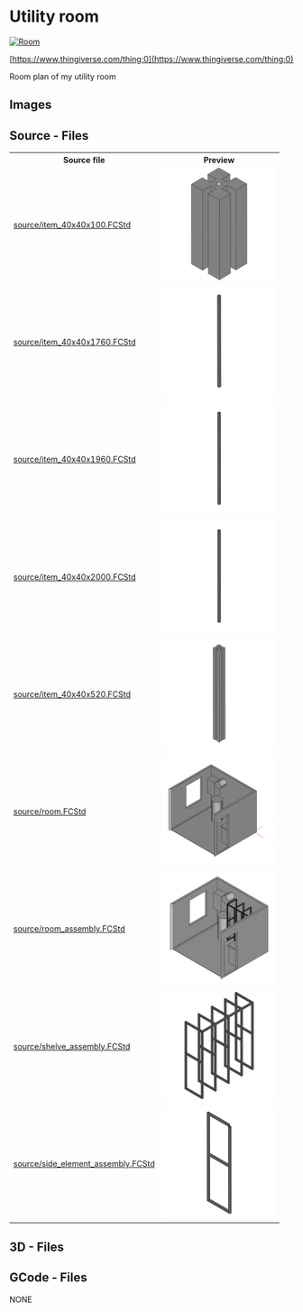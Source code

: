 # Utility room
[![Room](https://img.shields.io/badge/Room-024c73)](https://www.thingiverse.com/tag:Room)

[https://www.thingiverse.com/thing:0](https://www.thingiverse.com/thing:0)



Room plan of my utility room

## Images

## Source - Files

<table>
  <tr>
    <th>Source file</th>
    <th>Preview</th>
  </tr>
  <tr>
    <td>
        <a href="source/item_40x40x100.FCStd">source/item_40x40x100.FCStd</a>
    </td>
    <td>
        <img src="img/previews/item_40x40x100.png" alt="img/previews/item_40x40x100.png" width="200"/>
    </td>
  </tr>
  <tr>
    <td>
        <a href="source/item_40x40x1760.FCStd">source/item_40x40x1760.FCStd</a>
    </td>
    <td>
        <img src="img/previews/item_40x40x1760.png" alt="img/previews/item_40x40x1760.png" width="200"/>
    </td>
  </tr>
  <tr>
    <td>
        <a href="source/item_40x40x1960.FCStd">source/item_40x40x1960.FCStd</a>
    </td>
    <td>
        <img src="img/previews/item_40x40x1960.png" alt="img/previews/item_40x40x1960.png" width="200"/>
    </td>
  </tr>
  <tr>
    <td>
        <a href="source/item_40x40x2000.FCStd">source/item_40x40x2000.FCStd</a>
    </td>
    <td>
        <img src="img/previews/item_40x40x2000.png" alt="img/previews/item_40x40x2000.png" width="200"/>
    </td>
  </tr>
  <tr>
    <td>
        <a href="source/item_40x40x520.FCStd">source/item_40x40x520.FCStd</a>
    </td>
    <td>
        <img src="img/previews/item_40x40x520.png" alt="img/previews/item_40x40x520.png" width="200"/>
    </td>
  </tr>
  <tr>
    <td>
        <a href="source/room.FCStd">source/room.FCStd</a>
    </td>
    <td>
        <img src="img/previews/room.png" alt="img/previews/room.png" width="200"/>
    </td>
  </tr>
  <tr>
    <td>
        <a href="source/room_assembly.FCStd">source/room_assembly.FCStd</a>
    </td>
    <td>
        <img src="img/previews/room_assembly.png" alt="img/previews/room_assembly.png" width="200"/>
    </td>
  </tr>
  <tr>
    <td>
        <a href="source/shelve_assembly.FCStd">source/shelve_assembly.FCStd</a>
    </td>
    <td>
        <img src="img/previews/shelve_assembly.png" alt="img/previews/shelve_assembly.png" width="200"/>
    </td>
  </tr>
  <tr>
    <td>
        <a href="source/side_element_assembly.FCStd">source/side_element_assembly.FCStd</a>
    </td>
    <td>
        <img src="img/previews/side_element_assembly.png" alt="img/previews/side_element_assembly.png" width="200"/>
    </td>
  </tr>
</table>

## 3D - Files

## GCode - Files
NONE